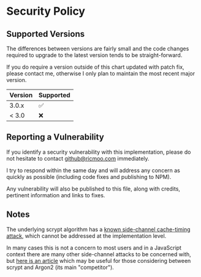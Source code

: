 Security Policy
===============

Supported Versions
------------------

The differences between versions are fairly small and the code
changes required to upgrade to the latest version tends to be
straight-forward.

If you do require a version outside of this chart updated with patch fix,
please contact me, otherwise I only plan to maintain the most recent
major version.

| Version | Supported          |
| ------- | ------------------ |
| 3.0.x   | :white_check_mark: |
| < 3.0   | :x:                |


Reporting a Vulnerability
-------------------------

If you identify a security vulnerability with this implementation, please
do not hesitate to contact github@ricmoo.com immediately.

I try to respond within the same day and will address any concern as
quickly as possible (including code fixes and publishing to NPM).

Any vulnerability will also be published to this file, along with credits,
pertinent information and links to fixes.


Notes
-----

The underlying scrypt algorithm has a
[known side-channel cache-timing attack](https://crypto.stanford.edu/cs359c/17sp/projects/MarkAnderson.pdf),
which cannot be addressed at the implementation level.

In many cases this is not a concern to most users and in a JavaScript context there are many other
side-channel attacks to be concerned with, but [here is an article](https://medium.com/analytics-vidhya/password-hashing-pbkdf2-scrypt-bcrypt-and-argon2-e25aaf41598e)
which may be useful for those considering between scrypt and Argon2 (its main "competitor").
